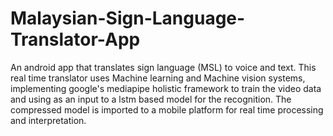 # Malaysian-Sign-Language-Translator-App

An android app that translates sign language (MSL) to voice and text. This real time translator uses Machine learning and Machine vision systems, implementing google's mediapipe holistic framework to train the video data and using as an input to a lstm based model for the recognition. The compressed model is imported to a mobile platform for real time processing and interpretation.
